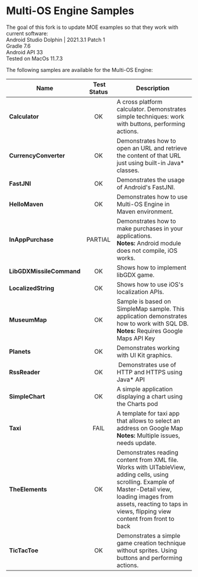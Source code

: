 Multi-OS Engine Samples
=======================

The goal of this fork is to update MOE examples so that they work with current software:  
Android Studio Dolphin | 2021.3.1 Patch 1  
Gradle 7.6  
Android API 33  
Tested on MacOs 11.7.3  

The following samples are available for the Multi-OS Engine:

| Name | Test Status | Description |
|------|:-----------:|-------------|
| **Calculator** | OK | A cross platform calculator. Demonstrates simple techniques: work with buttons, performing actions. |
| **CurrencyConverter** | OK | Demonstrates how to open an URL and retrieve the content of that URL just using built-in Java* classes. |
| **FastJNI** | OK | Demonstrates the usage of Android's FastJNI. |
| **HelloMaven** | OK | Demonstrates how to use Multi-OS Engine in Maven environment. |
| **InAppPurchase** | PARTIAL | Demonstrates how to make purchases in your applications. <br />**Notes:** Android module does not compile, iOS works. |
| **LibGDXMissileCommand** | OK | Shows how to implement libGDX game. |
| **LocalizedString** | OK | Shows how to use iOS's localization APIs. |
| **MuseumMap** | OK | Sample is based on SimpleMap sample. This application demonstrates how to work with SQL DB. <br />**Notes:** Requires Google Maps API Key |
| **Planets** | OK | Demonstrates working with UI Kit graphics. |
| **RssReader** | OK | Demonstrates use of HTTP and HTTPS using Java* API |
| **SimpleChart** | OK | A simple application displaying a chart using the Charts pod |
| **Taxi** | FAIL | A template for taxi app that allows to select an address on Google Map <br />**Notes:** Multiple issues, needs update. |
| **TheElements** | OK | Demonstrates reading content from XML file. Works with UITableView, adding cells, using scrolling. Example of Master-Detail view, loading images from assets, reacting to taps in views, flipping view content from front to back |
| **TicTacToe** | OK | Demonstrates a simple game creation technique without  sprites. Using buttons and performing actions. |
